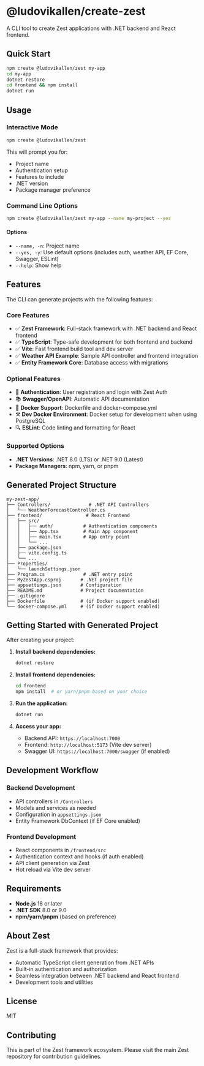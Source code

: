 # @ludovikallen/create-zest

A CLI tool to create Zest applications with .NET backend and React frontend.

## Quick Start

```bash
npm create @ludovikallen/zest my-app
cd my-app
dotnet restore
cd frontend && npm install
dotnet run
```

## Usage

### Interactive Mode

```bash
npm create @ludovikallen/zest
```

This will prompt you for:
- Project name
- Authentication setup
- Features to include
- .NET version
- Package manager preference

### Command Line Options

```bash
npm create @ludovikallen/zest my-app --name my-project --yes
```

#### Options

- `--name, -n`: Project name
- `--yes, -y`: Use default options (includes auth, weather API, EF Core, Swagger, ESLint)
- `--help`: Show help

## Features

The CLI can generate projects with the following features:

### Core Features
- ✅ **Zest Framework**: Full-stack framework with .NET backend and React frontend
- ✅ **TypeScript**: Type-safe development for both frontend and backend
- ✅ **Vite**: Fast frontend build tool and dev server
- ✅ **Weather API Example**: Sample API controller and frontend integration
- ✅ **Entity Framework Core**: Database access with migrations

### Optional Features
- 🔐 **Authentication**: User registration and login with Zest Auth
- 📚 **Swagger/OpenAPI**: Automatic API documentation
- 🐳 **Docker Support**: Dockerfile and docker-compose.yml
- ⚒️ **Dev Docker Environment**: Docker setup for development when using PostgreSQL
- 🔍 **ESLint**: Code linting and formatting for React

### Supported Options
- **.NET Versions**: .NET 8.0 (LTS) or .NET 9.0 (Latest)
- **Package Managers**: npm, yarn, or pnpm

## Generated Project Structure

```
my-zest-app/
├── Controllers/              # .NET API Controllers
│   └── WeatherForecastController.cs
├── frontend/                # React Frontend
│   ├── src/
│   │   ├── auth/           # Authentication components
│   │   ├── App.tsx         # Main App component
│   │   ├── main.tsx        # App entry point
│   │   └── ...
│   ├── package.json
│   ├── vite.config.ts
│   └── ...
├── Properties/
│   └── launchSettings.json
├── Program.cs              # .NET entry point
├── MyZestApp.csproj       # .NET project file
├── appsettings.json       # Configuration
├── README.md              # Project documentation
├── .gitignore
├── Dockerfile             # (if Docker support enabled)
└── docker-compose.yml     # (if Docker support enabled)
```

## Getting Started with Generated Project

After creating your project:

1. **Install backend dependencies:**
   ```bash
   dotnet restore
   ```

2. **Install frontend dependencies:**
   ```bash
   cd frontend
   npm install  # or yarn/pnpm based on your choice
   ```

3. **Run the application:**
   ```bash
   dotnet run
   ```

4. **Access your app:**
   - Backend API: `https://localhost:7000`
   - Frontend: `http://localhost:5173` (Vite dev server)
   - Swagger UI: `https://localhost:7000/swagger` (if enabled)

## Development Workflow

### Backend Development
- API controllers in `/Controllers`
- Models and services as needed
- Configuration in `appsettings.json`
- Entity Framework DbContext (if EF Core enabled)

### Frontend Development
- React components in `/frontend/src`
- Authentication context and hooks (if auth enabled)
- API client generation via Zest
- Hot reload via Vite dev server

## Requirements

- **Node.js** 18 or later
- **.NET SDK** 8.0 or 9.0
- **npm/yarn/pnpm** (based on preference)

## About Zest

Zest is a full-stack framework that provides:
- Automatic TypeScript client generation from .NET APIs
- Built-in authentication and authorization
- Seamless integration between .NET backend and React frontend
- Development tools and utilities

## License

MIT

## Contributing

This is part of the Zest framework ecosystem. Please visit the main Zest repository for contribution guidelines.
